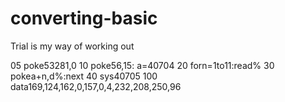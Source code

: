 # converting-basic

Trial is my way of working out

05 poke53281,0
10 poke56,15: a=40704
20 forn=1to11:read%
30 pokea+n,d%:next
40 sys40705
100 data169,124,162,0,157,0,4,232,208,250,96
